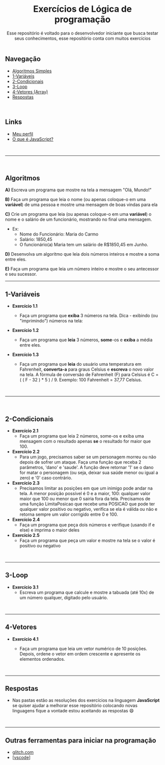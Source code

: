 <h1 align="center"> Exercícios de Lógica de programação </h1> 


<div align="center">Esse repositório é voltado para o desenvolvedor iniciante que busca testar seus conhecimentos, esse repositório conta com muitos exercícios 
   </div>
<br>
<!-- <div align="center">
    
[<img src="https://img.shields.io/badge/-Java Script-yellow" />](#algoritmos)
[<img src="https://img.shields.io/badge/-Variáveis-blue" />](#1---variáveis-e-funções) 
[<img src="https://img.shields.io/badge/-Algoritimo-blue" />](#algoritmos) 
[<img src="https://img.shields.io/badge/-Algoritimo-blue" />](#algoritmos)  
</div>

</div> -->


## Navegação  

- [Algoritmos Simples](#algoritmos)
- [1-Variáveis](#1-Variáveis)
- [2-Condicionais](#2-Condicionais)
- [3-Loop](#3-Loop)
- [4-Vetores (Array)](#4-Vetores)
- [Respostas](#Respostas)
<br>

## Links 

- [Meu perfil](https://github.com/EriickW)
- [O que é JavaScript?](https://developer.mozilla.org/pt-BR/docs/Learn/JavaScript/First_steps/What_is_JavaScript)


<br>
<hr>
<br>

## Algoritmos

**A)** Escreva um programa que mostre na tela a mensagem "Olá, Mundo!"

**B)**  Faça um programa que leia o nome (ou apenas coloque-o em uma **variável**) de uma pessoa e mostre uma mensagem de boas vindas para ela

**C)**  Crie um programa que leia (ou apenas coloque-o em uma **variável**)  o nome e o salário de um funcionário, mostrando no  final uma mensagem. 

- Ex: 
  - Nome do Funcionário: Maria do Carmo 
  - Salário: 1850,45 
  - O funcionário(a) Maria tem um salário de R$1850,45 em Junho.

**D)**  Desenvolva um algoritmo que leia dois números inteiros e mostre a soma  entre eles.

**E)** Faça um programa que leia um número inteiro e mostre o seu antecessor e seu  sucessor.
<br>
<hr>

## 1-Variáveis

- **Exercício 1.1**
  
  - Faça um programa que **exiba** 3 números na tela. Dica - exibindo (ou "imprimindo") números na tela:
  
- **Exercício 1.2**
  - Faça um programa que **leia** 3 números, **some**-os e **exiba** a média entre eles.

- **Exercício 1.3**
  
  - Faça um programa que **leia** do usuário uma temperatura em Fahrenheit, **converta-a** para graus Celsius e **escreva** o novo valor na tela. A fórmula de conversão de Fahrenheit (F) para Celsius é C = ( ( F - 32 ) * 5 ) / 9. Exemplo: 100 Fahrenheit = 37,77 Celsius.
  
    
<br>
<hr>


<br>

## 2-Condicionais

- **Exercício 2.1**
  - Faça um programa que leia 2 números, some-os e exiba uma mensagem com o resultado apenas **se** o resultado for maior que 100.
- **Exercício 2.2**
  - Para um jogo, precisamos saber se um personagem morreu ou não depois de sofrer um ataque. Faça uma função que receba 2 parâmetros, 'dano' e 'saude'. A função deve retornar '1' se o dano for matar o personagem (ou seja, deixar sua saúde menor ou igual a zero) e '0' caso contrário.
- **Exercício 2.3**
  - Precisamos limitar as posições em que um inimigo pode andar na tela. A menor posição possível é 0 e a maior, 100: qualquer valor maior que 100 ou menor que 0 sairia fora da tela. Precisamos de uma função LimitaPosicao que recebe uma POSICAO que pode ter qualquer valor positivo ou negativo, verifica se ela é válida ou não e retorna sempre um valor corrigido entre 0 e 100.
- **Exercício 2.4**
  -  Faça um programa que peça dois números e verifique (usando if e else) e imprima o maior deles
- **Exercício 2.5**
  - Faça um programa que peça um valor e mostre na tela se o valor é positivo ou negativo


<br>
<hr>


## 3-Loop

- **Exercício 3.1**
  - Escreva um programa que calcule e mostre a tabuada (até 10x) de um número qualquer, digitado pelo usuário.


<br>
<hr>

## 4-Vetores

- **Exercício 4.1**
  
  - Faça um programa que leia um vetor numérico de 10 posições. Depois, ordene o vetor em ordem crescente e apresente os elementos ordenados.
  
    
<br>
<hr>

## Respostas 

- Nas pastas estão as resoluções dos exercícios na linguagem **JavaScript** se quiser ajudar a melhorar esse repositório colocando novas linguagens fique a vontade estou aceitando as respostas :smile:


<br>
<hr>

## Outras ferramentas para iniciar na programação

- [glitch.com](https://glitch.com)
- [[vscode](https://code.visualstudio.com/)]